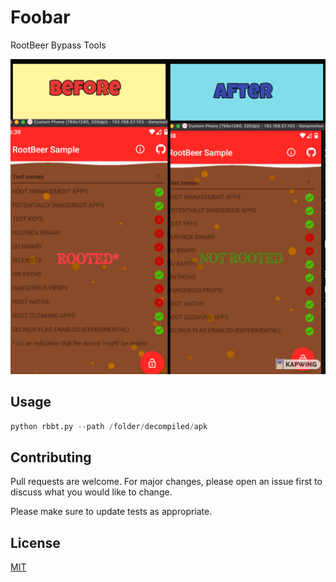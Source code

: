 # Foobar

RootBeer Bypass Tools

![Example](images/Studio_Project.jpeg "Example")


## Usage

```python
python rbbt.py --path /folder/decompiled/apk
```

## Contributing
Pull requests are welcome. For major changes, please open an issue first to discuss what you would like to change.

Please make sure to update tests as appropriate.

## License
[MIT](https://choosealicense.com/licenses/mit/)